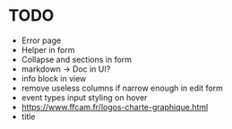 # TODO

- Error page
- Helper in form
- Collapse and sections in form
- markdown -> Doc in UI?
- info block in view
- remove useless columns if narrow enough in edit form
- event types input styling on hover
- <https://www.ffcam.fr/logos-charte-graphique.html>
- title
